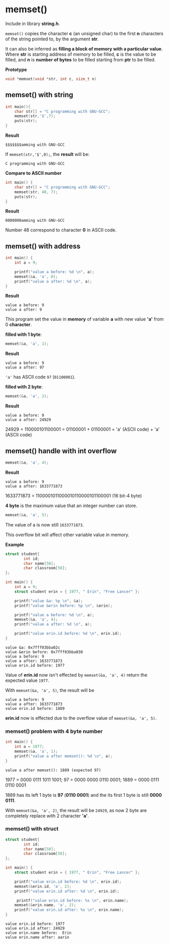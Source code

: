 # memset()

Include in library **string.h**.

``memset()`` copies the character **c** (an unsigned char) to the first **n** characters of the string pointed to, by the argument **str**.

It can also be inferred as **filling a block of memory with a particular value**. Where **str** is starting address of memory to be filled, **c** is the value to be filled, and **n** is **number of bytes** to be filled starting from **ptr** to be filled.

**Prototype**

```c
void *memset(void *str, int c, size_t n)
```

## memset() with string

```c
int main(){
    char str[] = "C programming with GNU-GCC";
    memset(str,'$',7);
    puts(str);
}
```

**Result**

```
$$$$$$$amming with GNU-GCC
```

If ``memset(str,'$',0);``, the **result** will be:

```
C programming with GNU-GCC
```

**Compare to ASCII number**

```c
int main() {
    char str[] = "C programming with GNU-GCC";
    memset(str, 48, 7);
    puts(str);
}
```
**Result**

```
0000000amming with GNU-GCC
```

Number 48 correspond to character **0** in ASCII code.

## memset() with address

```c
int main() {
	int a = 9;

	printf("value a before: %d \n", a);
    memset(&a, 'a', 0);
    printf("value a after: %d \n", a);
}    
```

**Result**

```
value a before: 9 
value a after: 9 
```

This program set the value in **memory** of variable **a** with new value **'a'** from 0 **character**.

**filled with 1 byte**: 

```c
memset(&a, 'a', 1);
```

**Result**

```
value a before: 9 
value a after: 97 
```

``'a'`` has ASCII code ``97`` (``01100001``).

**filled with 2 byte**: 

```c
memset(&a, 'a', 2);
```

**Result**

```
value a before: 9 
value a after: 24929 
```

24929 = 110000101100001 = 01100001 + 01100001 = 'a' (ASCII code)  + 'a' (ASCII code)

## memset() handle with int overflow

```c
memset(&a, 'a', 4);
```

**Result**

```
value a before: 9 
value a after: 1633771873 
```

1633771873 = 1100001011000010110000101100001 (16 bit-4 byte)

**4 byte** is the maximum value that an integer number can store.

```c
memset(&a, 'a', 5);
```

The value of a is now still ``1633771873``.

This overflow bit will affect other variable value in memory.

**Example**

```c
struct student{
		int id;
		char name[50];
		char classroom[50];
};

int main() {
	int a = 9;
	struct student erin = { 1977, " Erin", "Free Lancer" };

	printf("value &a: %p \n", &a);
	printf("value &erin before: %p \n", &erin);

	printf("value a before: %d \n", a);
    memset(&a, 'a', 4);
    printf("value a after: %d \n", a);

    printf("value erin.id before: %d \n", erin.id);
}
```

```
value &a: 0x7fff03bba02c 
value &erin before: 0x7fff03bba030 
value a before: 9 
value a after: 1633771873 
value erin.id before: 1977 
```

Value of **erin.id** now isn't effected by ``memset(&a, 'a', 4)`` return the expected value ``1977``.

With ``memset(&a, 'a', 5)``, the result will be

```
value a before: 9 
value a after: 1633771873 
value erin.id before: 1889 
```

**erin.id** now is effected due to the overflow value of ``memset(&a, 'a', 5)``.

### memset() problem with 4 byte number

```c
int main() {
	int a = 1977;
	memset(&a, 'a', 1);
	printf("value a after memset(): %d \n", a);
}
```

```
value a after memset(): 1889 (expected 97)
```

1977 = 0000 0111 1011 1001;
97 =  0000 0000 0110 0001;
1889 = 0000 0111 0110 0001

1889 has its left 1 byte is **97** (**0110 0001**) and the its  first 1 byte is still **0000 0111**.

With ``memset(&a, 'a', 2)``, the result will be ``24929``, as now 2 byte are completely replace with 2 character **'a'**.

### memset() with struct

```c
struct student{
		int id;
		char name[50];
		char classroom[50];
};

int main() {
	struct student erin = { 1977, " Erin", "Free Lancer" };

    printf("value erin.id before: %d \n", erin.id);
    memset(&erin.id, 'a', 2);
    printf("value erin.id after: %d \n", erin.id);

     printf("value erin.id before: %s \n", erin.name);
    memset(&erin.name, 'a', 2);
    printf("value erin.id after: %s \n", erin.name);
}
```

```
value erin.id before: 1977 
value erin.id after: 24929 
value erin.name before:  Erin 
value erin.name after: aarin 
```
